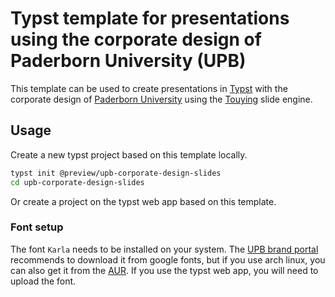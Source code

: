 # Typst template for presentations using the corporate design of Paderborn University (UPB)

This template can be used to create presentations in [Typst](https://typst.app/docs/) with the corporate design of [Paderborn University](https://www.uni-paderborn.de/) using the [Touying](https://touying-typ.github.io/) slide engine.

## Usage

Create a new typst project based on this template locally.

```bash
typst init @preview/upb-corporate-design-slides
cd upb-corporate-design-slides
```

Or create a project on the typst web app based on this template.

### Font setup

The font `Karla` needs to be installed on your system.
The [UPB brand portal](https://www.uni-paderborn.de/universitaet/presse-kommunikation-marketing/brandportal) recommends to download it from google fonts, but if you use arch linux, you can also get it from the [AUR](https://aur.archlinux.org/packages/ttf-karla).
If you use the typst web app, you will need to upload the font.

